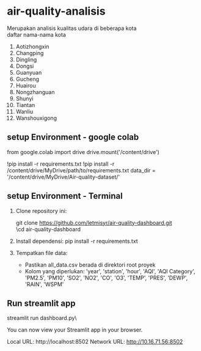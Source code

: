 # air-quality-analisis
Merupakan analisis kualitas udara di beberapa kota\
daftar nama-nama kota 
1. Aotizhongxin
2. Changping
3. Dingling
4. Dongsi
5. Guanyuan
6. Gucheng
7. Huairou
8. Nongzhanguan
9. Shunyi
10. Tiantan
11. Wanliu
12. Wanshouxigong

## setup Environment - google colab

from google.colab import drive
drive.mount('/content/drive')

!pip install -r requirements.txt
!pip install -r /content/drive/MyDrive/path/to/requirements.txt
data_dir = '/content/drive/MyDrive/Air-quality-dataset/' 

## setup Environment - Terminal 
1. Clone repository ini:
   
   git clone https://github.com/letmisyr/air-quality-dashboard.git \
   \cd air-quality-dashboard
   
2. Install dependensi:
   pip install -r requirements.txt
   
3. Tempatkan file data:
   - Pastikan all_data.csv berada di direktori root proyek
   - Kolom yang diperlukan: 'year', 'station', 'hour', 'AQI', 'AQI Category', 'PM2.5', 'PM10', 'SO2', 'NO2', 'CO', 'O3', 'TEMP', 'PRES', 'DEWP', 'RAIN', 'WSPM'

## Run streamlit app
streamlit run dashboard.py\

You can now view your Streamlit app in your browser.

  Local URL: http://localhost:8502
  Network URL: http://10.16.71.56:8502





